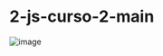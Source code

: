 # 2-js-curso-2-main

![image](https://github.com/Galbickus/2-js-curso-2-main/assets/135274833/4994ebbd-3f47-41c3-b68f-dd43186b2abf)

